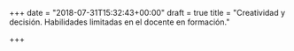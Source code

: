 +++
date = "2018-07-31T15:32:43+00:00"
draft = true
title = "Creatividad y decisión. Habilidades limitadas en el docente en formación."

+++

